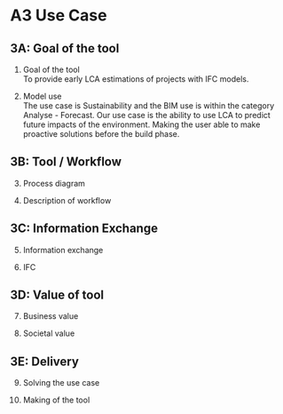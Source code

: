 # A3 Use Case


## 3A: Goal of the tool

1. Goal of the tool  
To provide early LCA estimations of projects with IFC models.

2. Model use  
The use case is Sustainability and the BIM use is within the category Analyse - Forecast. Our use case is the ability to use LCA to predict future impacts of the environment. Making the user able to make proactive solutions before the build phase.

## 3B: Tool / Workflow

3. Process diagram

4. Description of workflow

## 3C: Information Exchange

5. Information exchange

6. IFC

## 3D: Value of tool

7. Business value

8. Societal value

## 3E: Delivery

9. Solving the use case

10. Making of the tool

